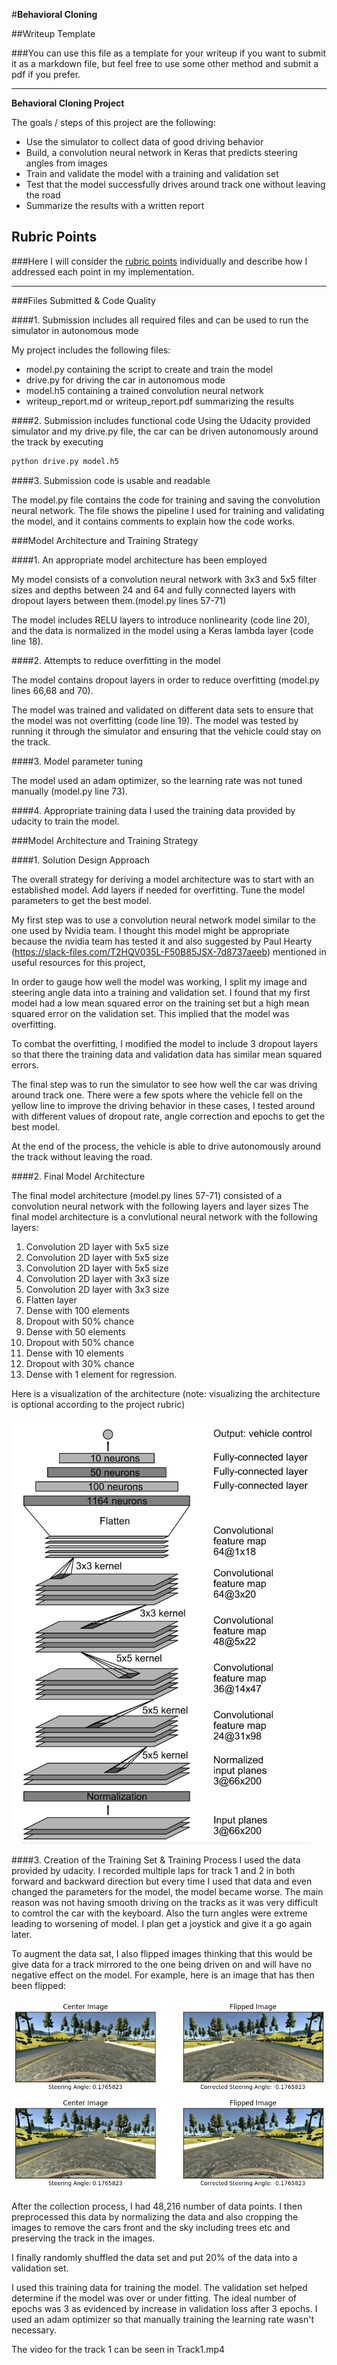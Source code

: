 #**Behavioral Cloning** 

##Writeup Template

###You can use this file as a template for your writeup if you want to submit it as a markdown file, but feel free to use some other method and submit a pdf if you prefer.

---

**Behavioral Cloning Project**

The goals / steps of this project are the following:
* Use the simulator to collect data of good driving behavior
* Build, a convolution neural network in Keras that predicts steering angles from images
* Train and validate the model with a training and validation set
* Test that the model successfully drives around track one without leaving the road
* Summarize the results with a written report


[//]: # (Image References)

[image1]: ./examples/architecture.png "Model Visualization"
[image6]: ./examples/original.png "Normal Image"
[image7]: ./examples/flipped.png "Flipped Image"

## Rubric Points
###Here I will consider the [rubric points](https://review.udacity.com/#!/rubrics/432/view) individually and describe how I addressed each point in my implementation.  

---
###Files Submitted & Code Quality

####1. Submission includes all required files and can be used to run the simulator in autonomous mode

My project includes the following files:
* model.py containing the script to create and train the model
* drive.py for driving the car in autonomous mode
* model.h5 containing a trained convolution neural network 
* writeup_report.md or writeup_report.pdf summarizing the results

####2. Submission includes functional code
Using the Udacity provided simulator and my drive.py file, the car can be driven autonomously around the track by executing 
```sh
python drive.py model.h5
```

####3. Submission code is usable and readable

The model.py file contains the code for training and saving the convolution neural network. The file shows the pipeline I used for training and validating the model, and it contains comments to explain how the code works.

###Model Architecture and Training Strategy

####1. An appropriate model architecture has been employed

My model consists of a convolution neural network with 3x3 and 5x5 filter sizes and depths between 24 and 64 and fully connected layers with dropout layers between them.(model.py lines 57-71) 

The model includes RELU layers to introduce nonlinearity (code line 20), and the data is normalized in the model using a Keras lambda layer (code line 18). 

####2. Attempts to reduce overfitting in the model

The model contains dropout layers in order to reduce overfitting (model.py lines 66,68 and 70). 

The model was trained and validated on different data sets to ensure that the model was not overfitting (code line 19). The model was tested by running it through the simulator and ensuring that the vehicle could stay on the track.

####3. Model parameter tuning

The model used an adam optimizer, so the learning rate was not tuned manually (model.py line 73).

####4. Appropriate training data
I used the training data provided by udacity to train the model. 

###Model Architecture and Training Strategy

####1. Solution Design Approach

The overall strategy for deriving a model architecture was to start with an established model. Add layers if needed for overfitting. Tune the model parameters to get the best model.

My first step was to use a convolution neural network model similar to the one used by Nvidia team. I thought this model might be appropriate because the nvidia team has tested it and also suggested by Paul Hearty  (https://slack-files.com/T2HQV035L-F50B85JSX-7d8737aeeb) mentioned in useful resources for this project,

In order to gauge how well the model was working, I split my image and steering angle data into a training and validation set. I found that my first model had a low mean squared error on the training set but a high mean squared error on the validation set. This implied that the model was overfitting. 

To combat the overfitting, I modified the model to include 3 dropout layers so that there the training data and validation data has similar mean squared errors.

The final step was to run the simulator to see how well the car was driving around track one. There were a few spots where the vehicle fell on the yellow line to improve the driving behavior in these cases, I tested around with different values of dropout rate, angle correction and epochs to get the best model.

At the end of the process, the vehicle is able to drive autonomously around the track without leaving the road.

####2. Final Model Architecture

The final model architecture (model.py lines 57-71) consisted of a convolution neural network with the following layers and layer sizes 
The final model architecture is a convlutional neural network with the following layers:

1) Convolution 2D layer with 5x5 size
2) Convolution 2D layer with 5x5 size
3) Convolution 2D layer with 5x5 size
4) Convolution 2D layer with 3x3 size
4) Convolution 2D layer with 3x3 size
5) Flatten layer
6) Dense with 100 elements
7) Dropout with 50% chance
8) Dense with 50 elements
9) Dropout with 50% chance
10) Dense with 10 elements
11) Dropout with 30% chance
12) Dense with 1 element for regression.

Here is a visualization of the architecture (note: visualizing the architecture is optional according to the project rubric)

![alt text][image1]

####3. Creation of the Training Set & Training Process
I used the data provided by udacity. I recorded multiple laps for track 1 and 2 in both forward and backward direction but every time I used that data and even changed the parameters for the model, the model became worse. The main reason was not having smooth driving on the tracks as it was very difficult to comtrol the car with the keyboard. Also the turn angles were extreme leading to worsening of model. I plan get a joystick and give it a go again later.

To augment the data sat, I also flipped images thinking that this would be give data for a track mirrored to the one being driven on and will have no negative effect on the model. For example, here is an image that has then been flipped:

![alt text][image6]
![alt text][image7]

After the collection process, I had 48,216 number of data points. I then preprocessed this data by normalizing the data and also cropping the images to remove the cars front and the sky including trees etc and preserving the track in the images. 

I finally randomly shuffled the data set and put 20% of the data into a validation set. 

I used this training data for training the model. The validation set helped determine if the model was over or under fitting. The ideal number of epochs was 3 as evidenced by increase in validation loss after 3 epochs. I used an adam optimizer so that manually training the learning rate wasn't necessary.

The video for the track 1 can be seen in Track1.mp4
